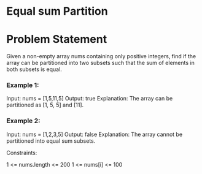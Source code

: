 # Equal sum Partition
# Problem Statement

Given a non-empty array nums containing only positive integers, find if the array can be partitioned into two subsets such that the sum of elements in both subsets is equal.

### **Example 1:**
Input: nums = [1,5,11,5]
Output: true
Explanation: The array can be partitioned as [1, 5, 5] and [11].

### **Example 2:**

Input: nums = [1,2,3,5]
Output: false
Explanation: The array cannot be partitioned into equal sum subsets.
 

Constraints:

1 <= nums.length <= 200
1 <= nums[i] <= 100
